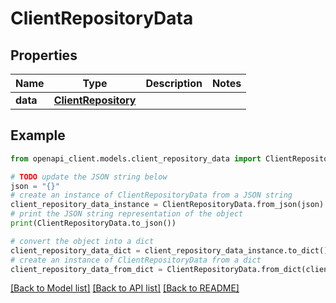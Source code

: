 # ClientRepositoryData


## Properties

Name | Type | Description | Notes
------------ | ------------- | ------------- | -------------
**data** | [**ClientRepository**](ClientRepository.md) |  | 

## Example

```python
from openapi_client.models.client_repository_data import ClientRepositoryData

# TODO update the JSON string below
json = "{}"
# create an instance of ClientRepositoryData from a JSON string
client_repository_data_instance = ClientRepositoryData.from_json(json)
# print the JSON string representation of the object
print(ClientRepositoryData.to_json())

# convert the object into a dict
client_repository_data_dict = client_repository_data_instance.to_dict()
# create an instance of ClientRepositoryData from a dict
client_repository_data_from_dict = ClientRepositoryData.from_dict(client_repository_data_dict)
```
[[Back to Model list]](../README.md#documentation-for-models) [[Back to API list]](../README.md#documentation-for-api-endpoints) [[Back to README]](../README.md)


